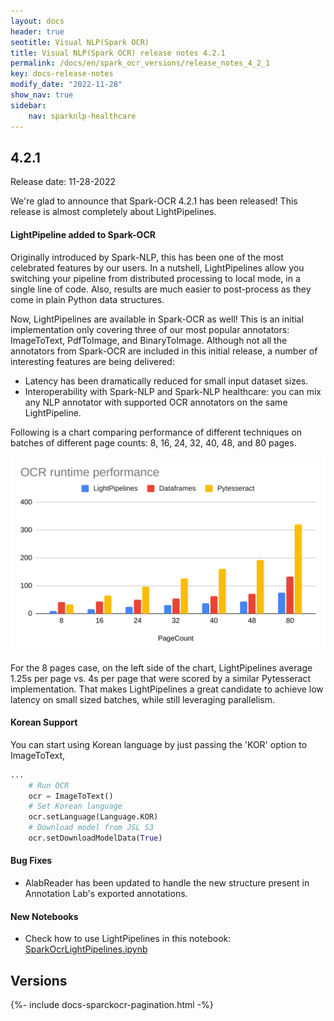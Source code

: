 ```yaml
---
layout: docs
header: true
seotitle: Visual NLP(Spark OCR)
title: Visual NLP(Spark OCR) release notes 4.2.1
permalink: /docs/en/spark_ocr_versions/release_notes_4_2_1
key: docs-release-notes
modify_date: "2022-11-28"
show_nav: true
sidebar:
    nav: sparknlp-healthcare
---
```


<div class="h3-box" markdown="1">

## 4.2.1

Release date: 11-28-2022

 
We're glad to announce that Spark-OCR 4.2.1 has been released! This release is almost completely about LightPipelines.

</div><div class="h3-box" markdown="1">

#### LightPipeline added to Spark-OCR
Originally introduced by Spark-NLP, this has been one of the most celebrated features by our users. In a nutshell, LightPipelines allow you switching your pipeline from distributed processing to local mode, in a single line of code. Also, results are much easier to post-process as they come in plain Python data structures. 

Now, LightPipelines are available in Spark-OCR as well! This is an initial implementation only covering three of our most popular annotators: ImageToText, PdfToImage, and BinaryToImage. Although not all the annotators from Spark-OCR are included in this initial release, a number of interesting features are being delivered:

* Latency has been dramatically reduced for small input dataset sizes.
* Interoperability with Spark-NLP and Spark-NLP healthcare: you can mix any NLP annotator with supported OCR annotators on the same LightPipeline.

Following is a chart comparing performance of different techniques on batches of different page counts: 8, 16, 24, 32, 40, 48, and 80 pages.

![LightPipeline added to Spark-OCR](/assets/images/ocr/light_pipelines.png)

For the 8 pages case, on the left side of the chart, LightPipelines average 1.25s per page vs. 4s per page that were scored by a similar Pytesseract implementation. That makes LightPipelines a great candidate to achieve low latency on small sized batches, while still leveraging parallelism.

</div><div class="h3-box" markdown="1">

#### Korean Support
You can start using Korean language by just passing the 'KOR' option to ImageToText,
```python
...
    # Run OCR
    ocr = ImageToText()
    # Set Korean language
    ocr.setLanguage(Language.KOR)
    # Download model from JSL S3
    ocr.setDownloadModelData(True)
```

</div><div class="h3-box" markdown="1">

#### Bug Fixes
* AlabReader has been updated to handle the new structure present in Annotation Lab's exported annotations.

</div><div class="h3-box" markdown="1">

#### New Notebooks
* Check how to use LightPipelines in this notebook: [SparkOcrLightPipelines.ipynb](https://github.com/JohnSnowLabs/spark-ocr-workshop/blob/4.2.1-release-candidate/jupyter/SparkOcrLightPipelines.ipynb)

</div><div class="prev_ver h3-box" markdown="1">

## Versions

</div>
{%- include docs-sparckocr-pagination.html -%}
